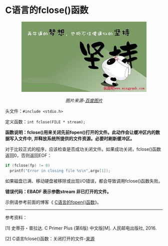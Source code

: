 # C语言的fclose()函数

<center>

<img src="image\傻逼似的坚持.jpg">

*图片来源-[百度图片](https://image.baidu.com/search/detail?ct=503316480&z=0&ipn=d&word=%E5%91%BD%E8%BF%90%E7%9A%84%E6%A0%BC%E8%A8%80&step_word=&hs=0&pn=2&spn=0&di=31746260810&pi=0&rn=1&tn=baiduimagedetail&is=0%2C0&istype=2&ie=utf-8&oe=utf-8&in=&cl=2&lm=-1&st=-1&cs=3170992509%2C733633694&os=1836302041%2C690267241&simid=3383561552%2C517246764&adpicid=0&lpn=0&ln=1984&fr=&fmq=1497247887248_R&fm=result&ic=0&s=undefined&se=&sme=&tab=0&width=&height=&face=undefined&ist=&jit=&cg=&bdtype=0&oriquery=&objurl=http%3A%2F%2Fwww.mingyanb.com%2FupFiles%2FinfoImg%2F2016020555055005.jpg&fromurl=ippr_z2C%24qAzdH3FAzdH3Fooo_z%26e3Bz75ojgziwt_z%26e3Bv54AzdH3Fyw5-8mb0l99_z%26e3Bip4s&gsm=0&rpstart=0&rpnum=0)*

</center>

头文件：`#include <stdio.h>`

定义函数：`int fclose(FILE * stream);`

**函数说明：fclose()用来关闭先前fopen()打开的文件。此动作会让缓冲区内的数据写入文件中, 并释放系统所提供的文件资源。必要时刷新缓冲区。**

对于比较正式的程序，应该检查是否成功关闭文件。如果成功关闭，fclose()函数返回0，否则返回EOF：

```c
if (fclose(fp) != 0)
  printf("Error in closing file %s\n",argv[1]);
```

如果磁盘已满、移动硬盘被移除或出现I/O错误，都会导致调用fclose()函数失败。

**错误代码：EBADF 表示参数stream 非已打开的文件。**

示例请参考前面的博客《 [C语言的fopen()函数](http://blog.csdn.net/libing403/article/details/73136244)》。



---

参考资料：

[1]  史蒂芬・普拉达. C Primer Plus (第6版) 中文版[M]. 人民邮电出版社, 2016.

[2] C语言fclose()函数：关闭打开的文件-[来源](http://c.biancheng.net/cpp/html/243.html)